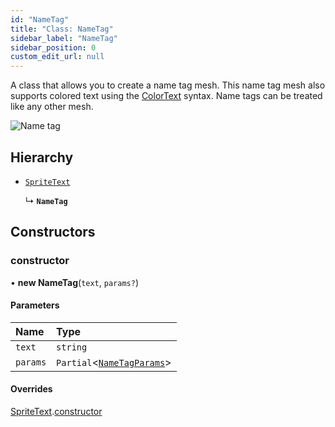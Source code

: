```yaml
---
id: "NameTag"
title: "Class: NameTag"
sidebar_label: "NameTag"
sidebar_position: 0
custom_edit_url: null
---
```


A class that allows you to create a name tag mesh. This name tag mesh also supports colored text
using the [ColorText](ColorText.md) syntax. Name tags can be treated like any other mesh.

![Name tag](/img/docs/nametag.png)

## Hierarchy

- [`SpriteText`](SpriteText.md)

  ↳ **`NameTag`**

## Constructors

### constructor

• **new NameTag**(`text`, `params?`)

#### Parameters

| Name | Type |
| :------ | :------ |
| `text` | `string` |
| `params` | `Partial`<[`NameTagParams`](../modules.md#nametagparams-6)\> |

#### Overrides

[SpriteText](SpriteText.md).[constructor](SpriteText.md#constructor-6)
